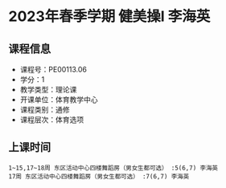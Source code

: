 # 2023年春季学期 健美操I 李海英






## 课程信息

- 课程号：PE00113.06
- 学分：1
- 教学类型：理论课
- 开课单位：体育教学中心
- 课程类别：通修
- 课程层次：体育选项

## 上课时间

```
1~15,17~18周 东区活动中心四楼舞蹈房（男女生都可选） :5(6,7) 李海英
17周 东区活动中心四楼舞蹈房（男女生都可选） :7(6,7) 李海英
```

